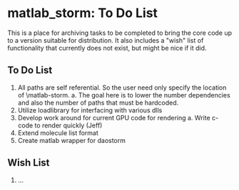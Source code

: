 # matlab_storm: To Do List #
This is a place for archiving tasks to be completed to bring the core code up to a version suitable for distribution. It also includes a "wish" list of functionality that currently does not exist, but might be nice if it did. 

## To Do List ##
1. All paths are self referential.  So the user need only specify the location of \matlab-storm\.
a. The goal here is to lower the number dependencies and also the number of paths that must be hardcoded.  
2. Utilize loadlibrary for interfacing with various dlls
3. Develop work around for current GPU code for rendering
a. Write c-code to render quickly (Jeff)
4. Extend molecule list format
5. Create matlab wrapper for daostorm


## Wish List ##
1. ...


 

